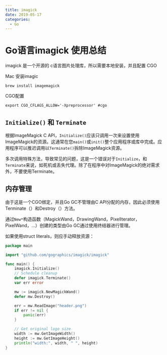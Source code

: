 ```yaml
---
title: imagick
date: 2019-05-17
categories:
  - Go
---
```




# Go语言imagick 使用总结

imagick 是一个开源的 c语言图片处理库，所以需要本地安装，并且配置 CGO

Mac 安装imagic

`brew install imagemagick`

CGO配置

```shell
export CGO_CFLAGS_ALLOW='-Xpreprocessor' #cgo	
```

## `Initialize()` 和 `Terminate`

根据ImageMagick C API，`Initialize()`应该只调用一次来设置使用ImageMagick的资源。这通常在您`main()`或`init()`整个应用程序或库中完成。应用程序可以推迟调用以`Terminate()`拆除ImageMagick资源。

多次调用特殊方法，导致常见的问题，这是一个错误对于`Initialize`，和`Terminate`来说，如死机或丢失代理。除了在程序中对ImageMagick的绝对需求外，不要使用Terminate。

## 内存管理

由于这是一个CGO绑定，并且Go GC不管理由C API分配的内存，因此必须使用Terminate（）和Destroy（）方法。

通过`New*`构造函数（MagickWand，DrawingWand，PixelIterator，PixelWand，...）创建的类型由Go GC通过使用终结器进行管理。

如果使用struct literals，则应手动释放资源：

```go
package main

import "github.com/gographics/imagick/imagick"

func main() {
    imagick.Initialize()
	// Schedule cleanup
	defer imagick.Terminate()
	var err error

	mw := imagick.NewMagickWand()
	defer mw.Destroy()

	err = mw.ReadImage("header.png")
	if err != nil {
		panic(err)
	}

	// Get original logo size
	width := mw.GetImageWidth()
	height := mw.GetImageHeight()
	println("width:", width, " ", height)
}	
```

